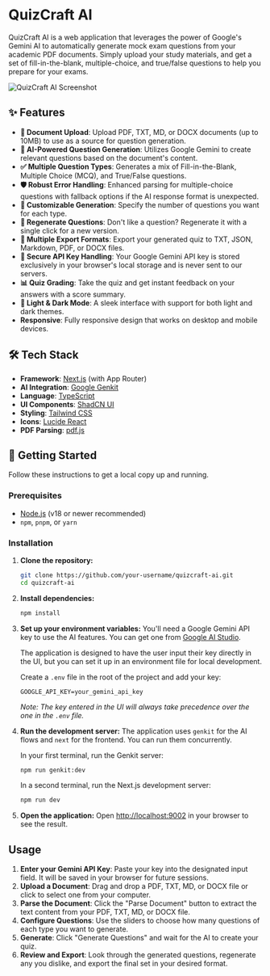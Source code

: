 # QuizCraft AI

QuizCraft AI is a web application that leverages the power of Google's Gemini AI to automatically generate mock exam questions from your academic PDF documents. Simply upload your study materials, and get a set of fill-in-the-blank, multiple-choice, and true/false questions to help you prepare for your exams.

![QuizCraft AI Screenshot](https://storage.googleapis.com/project-spark-341006-public/a6c57f0f-6147-497b-b5d1-72f3d6118d0c.png)

## ✨ Features

- **📄 Document Upload**: Upload PDF, TXT, MD, or DOCX documents (up to 10MB) to use as a source for question generation.
- **🧠 AI-Powered Question Generation**: Utilizes Google Gemini to create relevant questions based on the document's content.
- **✅ Multiple Question Types**: Generates a mix of Fill-in-the-Blank, Multiple Choice (MCQ), and True/False questions.
- **🛡️ Robust Error Handling**: Enhanced parsing for multiple-choice questions with fallback options if the AI response format is unexpected.
- **🔧 Customizable Generation**: Specify the number of questions you want for each type.
- **🔄 Regenerate Questions**: Don't like a question? Regenerate it with a single click for a new version.
- **💾 Multiple Export Formats**: Export your generated quiz to TXT, JSON, Markdown, PDF, or DOCX files.
- **🔐 Secure API Key Handling**: Your Google Gemini API key is stored exclusively in your browser's local storage and is never sent to our servers.
- **📊 Quiz Grading**: Take the quiz and get instant feedback on your answers with a score summary.
- **🎨 Light & Dark Mode**: A sleek interface with support for both light and dark themes.
- **Responsive**: Fully responsive design that works on desktop and mobile devices.

## 🛠️ Tech Stack

- **Framework**: [Next.js](https://nextjs.org/) (with App Router)
- **AI Integration**: [Google Genkit](https://firebase.google.com/docs/genkit)
- **Language**: [TypeScript](https://www.typescriptlang.org/)
- **UI Components**: [ShadCN UI](https://ui.shadcn.com/)
- **Styling**: [Tailwind CSS](https://tailwindcss.com/)
- **Icons**: [Lucide React](https://lucide.dev/)
- **PDF Parsing**: [pdf.js](https://mozilla.github.io/pdf.js/)

## 🚀 Getting Started

Follow these instructions to get a local copy up and running.

### Prerequisites

- [Node.js](https://nodejs.org/) (v18 or newer recommended)
- `npm`, `pnpm`, or `yarn`

### Installation

1.  **Clone the repository:**
    ```sh
    git clone https://github.com/your-username/quizcraft-ai.git
    cd quizcraft-ai
    ```

2.  **Install dependencies:**
    ```sh
    npm install
    ```

3.  **Set up your environment variables:**
    You'll need a Google Gemini API key to use the AI features. You can get one from [Google AI Studio](https://aistudio.google.com/app/apikey).

    The application is designed to have the user input their key directly in the UI, but you can set it up in an environment file for local development.

    Create a `.env` file in the root of the project and add your key:
    ```
    GOOGLE_API_KEY=your_gemini_api_key
    ```
    *Note: The key entered in the UI will always take precedence over the one in the `.env` file.*


4.  **Run the development server:**
    The application uses `genkit` for the AI flows and `next` for the frontend. You can run them concurrently.

    In your first terminal, run the Genkit server:
    ```sh
    npm run genkit:dev
    ```

    In a second terminal, run the Next.js development server:
    ```sh
    npm run dev
    ```

5.  **Open the application:**
    Open [http://localhost:9002](http://localhost:9002) in your browser to see the result.

## Usage

1.  **Enter your Gemini API Key**: Paste your key into the designated input field. It will be saved in your browser for future sessions.
2.  **Upload a Document**: Drag and drop a PDF, TXT, MD, or DOCX file or click to select one from your computer.
3.  **Parse the Document**: Click the "Parse Document" button to extract the text content from your PDF, TXT, MD, or DOCX file.
4.  **Configure Questions**: Use the sliders to choose how many questions of each type you want to generate.
5.  **Generate**: Click "Generate Questions" and wait for the AI to create your quiz.
6.  **Review and Export**: Look through the generated questions, regenerate any you dislike, and export the final set in your desired format.
